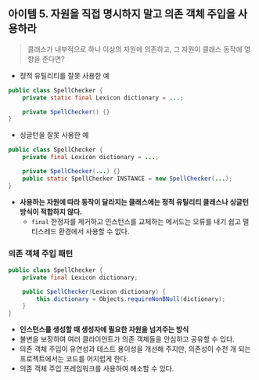 ## 아이템 5. 자원을 직접 명시하지 말고 의존 객체 주입을 사용하라

> 클래스가 내부적으로 하나 이상의 자원에 의존하고, 그 자원이 클래스 동작에 영향을 준다면?

- 정적 유틸리티를 잘못 사용한 예

```java
public class SpellChecker {
    private static final Lexicon dictionary = ...;

    private SpellChecker() {}
}
```

- 싱글턴을 잘못 사용한 예

```java
public class SpellChecker {
    private final Lexicon dictionary = ...;

    private SpellChecker(...) {}
    public static SpellChecker INSTANCE = new SpellChecker(...);
}
```

- **사용하는 자원에 따라 동작이 달라지는 클래스에는 정적 유틸리티 클래스나 싱글턴 방식이 적합하지 않다.**
  - `final` 한정자를 제거하고 인스턴스를 교체하는 메서드는 오류를 내기 쉽고 멀티스레드 환경에서 사용할 수 없다.

### 의존 객체 주입 패턴

```java
public class SpellChecker {
    private final Lexicon dictionary;

    public SpellChecker(Lexicon dictionary) {
        this.dictionary = Objects.requireNonBNull(dictionary);
    }
}
```

- **인스턴스를 생성할 때 생성자에 필요한 자원을 넘겨주는 방식**
- 불변을 보장하여 여러 클라이언트가 의존 객체들을 안심하고 공유할 수 있다.
- 의존 객체 주입이 유연성과 테스트 용이성을 개선해 주지만, 의존성이 수천 개 되는 프로젝트에서는 코드를 어지럽게 한다.
- 의존 객체 주입 프레임워크를 사용하여 해소할 수 있다.
